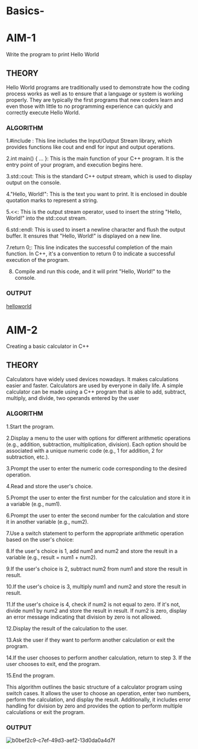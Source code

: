# Basics-
# **AIM-1**
Write the program to print Hello World

## **THEORY**
Hello World programs are traditionally used to demonstrate how the coding process works as well as to ensure that a language or system is working properly. They are typically the first programs that new coders learn and even those with little to no programming experience can quickly and correctly execute Hello World.

### **ALGORITHM**
1.#include <iostream>: This line includes the Input/Output Stream library, which provides functions like cout and endl for input and output operations.

2.int main() { ... }: This is the main function of your C++ program. It is the entry point of your program, and execution begins here.

3.std::cout: This is the standard C++ output stream, which is used to display output on the console.

4."Hello, World!": This is the text you want to print. It is enclosed in double quotation marks to represent a string.

5.<<: This is the output stream operator, used to insert the string "Hello, World!" into the std::cout stream.

6.std::endl: This is used to insert a newline character and flush the output buffer. It ensures that "Hello, World!" is displayed on a new line.

7.return 0;: This line indicates the successful completion of the main function. In C++, it's a convention to return 0 to indicate a successful execution of the program.

8. Compile and run this code, and it will print "Hello, World!" to the console.
   
### **OUTPUT**





[helloworld](https://github.com/sanskkriti/Basics-/assets/140137289/1cec757d-df20-4243-b156-87c7fdc6b77f)


# **AIM-2**
Creating a basic calculator in C++

## **THEORY**
Calculators have widely used devices nowadays. It makes calculations easier and faster. Calculators are used by everyone in daily life. A simple calculator can be made using a C++ program that is able to add, subtract, multiply, and divide, two operands entered by the user

### **ALGORITHM**
1.Start the program.

2.Display a menu to the user with options for different arithmetic operations (e.g., addition, subtraction, multiplication, division). Each option should be associated with a unique numeric code (e.g., 1 for addition, 2 for subtraction, etc.).

3.Prompt the user to enter the numeric code corresponding to the desired operation.

4.Read and store the user's choice.

5.Prompt the user to enter the first number for the calculation and store it in a variable (e.g., num1).

6.Prompt the user to enter the second number for the calculation and store it in another variable (e.g., num2).

7.Use a switch statement to perform the appropriate arithmetic operation based on the user's choice:

8.If the user's choice is 1, add num1 and num2 and store the result in a variable (e.g., result = num1 + num2).

9.If the user's choice is 2, subtract num2 from num1 and store the result in result.

10.If the user's choice is 3, multiply num1 and num2 and store the result in result.

11.If the user's choice is 4, check if num2 is not equal to zero. If it's not, divide num1 by num2 and store the result in result. If num2 is zero, display an error message indicating that division by zero is not allowed.

12.Display the result of the calculation to the user.

13.Ask the user if they want to perform another calculation or exit the program.

14.If the user chooses to perform another calculation, return to step 3. If the user chooses to exit, end the program.

15.End the program.

This algorithm outlines the basic structure of a calculator program using switch cases. It allows the user to choose an operation, enter two numbers, perform the calculation, and display the result. Additionally, it includes error handling for division by zero and provides the option to perform multiple calculations or exit the program.

### **OUTPUT**

![b0bef2c9-c7ef-49d3-aef2-13d0da0a4d7f](https://github.com/sanskkriti/Basics-/assets/140137289/8657210e-97b8-4cbf-b9a8-8568521b36db)

